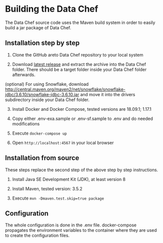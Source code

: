Building the Data Chef
======================

The Data Chef source code uses the Maven build system in order to easily build a jar package of Data Chef.

Installation step by step
-------------------------

1. Clone the GitHub areto Data Chef repository to your local system

2. Download [latest release](https://github.com/areto-consulting-gmbh/areto-data-chef/releases/tag/data-chef-3.2-rc4) and extract the archive into the Data Chef folder. There should be a target folder inside your Data Chef folder afterwards.

(optional) For using Snowflake, download http://central.maven.org/maven2/net/snowflake/snowflake-jdbc/3.6.10/snowflake-jdbc-3.6.10.jar and move it into the drivers subdirectory inside your Data Chef folder.

3. Install Docker and Docker Compose, tested versions are 18.09.1; 1.17.1

4. Copy either .env-exa.sample or .env-sf.sample to .env and do needed modifications

5. Execute `docker-compose up`

6. Open `http://localhost:4567` in your local browser

Installation from source
------------------------

These steps replace the second step of the above step by step instructions. 

1. Install Java SE Development Kit (JDK), at least version 8

2. Install Maven, tested version: 3.5.2

3. Execute `mvn -Dmaven.test.skip=true package`


Configuration
-------------

The whole configuration is done in the .env file. docker-compose propagates the environment variables to the container where they are used to create the configuration files.
